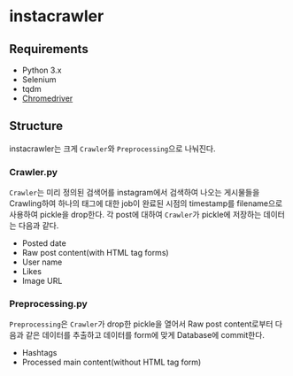 # instacrawler

## Requirements
- Python 3.x
- Selenium
- tqdm
- [Chromedriver](https://chromedriver.chromium.org/downloads)

## Structure
instacrawler는 크게 `Crawler`와 `Preprocessing`으로 나눠진다.

### Crawler.py
`Crawler`는 미리 정의된 검색어를 instagram에서 검색하여 나오는 게시물들을 Crawling하여 하나의 태그에 대한 job이 완료된 시점의 timestamp를 filename으로 사용하여 pickle을 drop한다. 각 post에 대하여 `Crawler`가 pickle에 저장하는 데이터는 다음과 같다.
- Posted date
- Raw post content(with HTML tag forms)
- User name
- Likes
- Image URL

### Preprocessing.py
`Preprocessing`은 `Crawler`가 drop한 pickle을 열어서 Raw post content로부터 다음과 같은 데이터를 추출하고 데이터를 form에 맞게 Database에 commit한다.
- Hashtags
- Processed main content(without HTML tag form)
